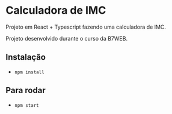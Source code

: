 # Calculadora de IMC

Projeto em React + Typescript fazendo uma calculadora de IMC.

Projeto desenvolvido durante o curso da B7WEB.

## Instalação

- `npm install`

## Para rodar

- `npm start`